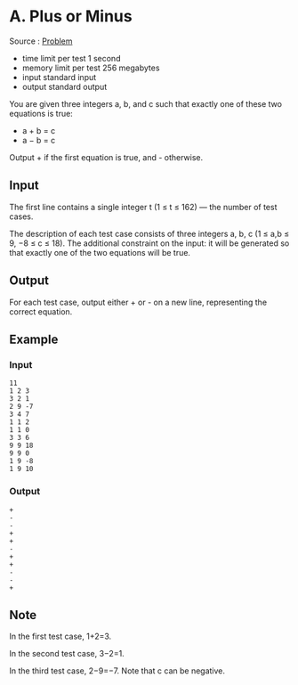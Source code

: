 # A. Plus or Minus

Source : [Problem](https://codeforces.com/problemset/problem/1807/A)

-   time limit per test 1 second
-   memory limit per test 256 megabytes
-   input standard input
-   output standard output

You are given three integers a, b, and c such that exactly one of these two equations is true:

-   a + b = c
-   a − b = c

Output + if the first equation is true, and - otherwise.

## Input

The first line contains a single integer t (1 ≤ t ≤ 162) — the number of test cases.

The description of each test case consists of three integers a, b, c (1 ≤ a,b ≤ 9, −8 ≤ c ≤ 18). The additional constraint on the input: it will be generated so that exactly one of the two equations will be true.

## Output

For each test case, output either + or - on a new line, representing the correct equation.

## Example

### Input

    11
    1 2 3
    3 2 1
    2 9 -7
    3 4 7
    1 1 2
    1 1 0
    3 3 6
    9 9 18
    9 9 0
    1 9 -8
    1 9 10

### Output

    +
    -
    -
    +
    +
    -
    +
    +
    -
    -
    +

## Note

In the first test case, 1+2=3.

In the second test case, 3−2=1.

In the third test case, 2−9=−7. Note that c can be negative.
